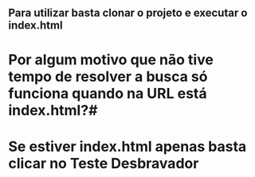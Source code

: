 ## Para utilizar basta clonar o projeto e executar o index.html

# Por algum motivo que não tive tempo de resolver a busca só funciona quando na URL está index.html?# 

# Se estiver index.html apenas basta clicar no Teste Desbravador
